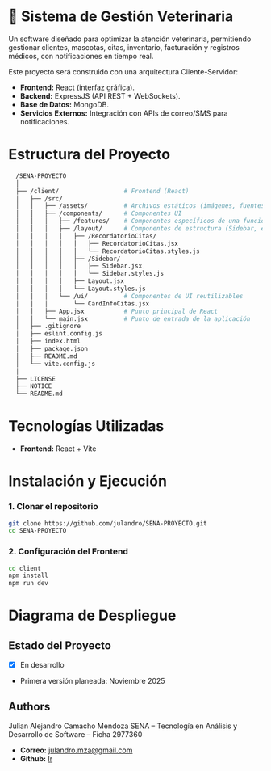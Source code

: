 # 🐾 Sistema de Gestión Veterinaria

Un software diseñado para optimizar la atención veterinaria, permitiendo gestionar clientes, mascotas, citas, inventario, facturación y registros médicos, con notificaciones en tiempo real.

Este proyecto será construido con una arquitectura Cliente-Servidor:

- **Frontend:** React (interfaz gráfica).
- **Backend:** ExpressJS (API REST + WebSockets).
- **Base de Datos:** MongoDB.
- **Servicios Externos:** Integración con APIs de correo/SMS para notificaciones.

# Estructura del Proyecto

```bash
  /SENA-PROYECTO
  │
  ├── /client/                  # Frontend (React)
  │   ├── /src/
  │   │   ├── /assets/          # Archivos estáticos (imágenes, fuentes, etc.)
  │   │   ├── /components/      # Componentes UI
  │   │   │   ├── /features/    # Componentes específicos de una funcionalidad (actualmente vacío)
  │   │   │   ├── /layout/      # Componentes de estructura (Sidebar, etc.)
  │   │   │   │   ├── /RecordatorioCitas/
  │   │   │   │   │   ├── RecordatorioCitas.jsx
  │   │   │   │   │   └── RecordatorioCitas.styles.js
  │   │   │   │   ├── /Sidebar/
  │   │   │   │   │   ├── Sidebar.jsx
  │   │   │   │   │   └── Sidebar.styles.js
  │   │   │   │   ├── Layout.jsx
  │   │   │   │   └── Layout.styles.js
  │   │   │   └── /ui/          # Componentes de UI reutilizables
  │   │   │       └── CardInfoCitas.jsx
  │   │   ├── App.jsx           # Punto principal de React
  │   │   └── main.jsx          # Punto de entrada de la aplicación
  │   ├── .gitignore
  │   ├── eslint.config.js
  │   ├── index.html
  │   ├── package.json
  │   ├── README.md
  │   └── vite.config.js
  │
  ├── LICENSE
  ├── NOTICE
  └── README.md
```

# Tecnologías Utilizadas

- **Frontend:** React + Vite

# Instalación y Ejecución

### 1. Clonar el repositorio

```bash
git clone https://github.com/julandro/SENA-PROYECTO.git
cd SENA-PROYECTO
```

### 2. Configuración del Frontend
```bash
cd client
npm install
npm run dev
```

# Diagrama de Despliegue

## Estado del Proyecto
- [x] En desarrollo
- Primera versión planeada: Noviembre 2025

## Authors

Julian Alejandro Camacho Mendoza
SENA – Tecnología en Análisis y Desarrollo de Software – Ficha 2977360

- **Correo:** [julandro.mza@gmail.com](mailto:julian.camacho@example.com)
- **Github:** [Ir](https://github.com/julandro)
